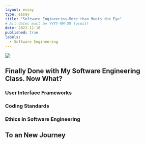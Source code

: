 ```yaml
---
layout: essay
type: essay
title: "Software Engineering—More than Meets the Eye"
# All dates must be YYYY-MM-DD format!
date: 2022-12-16
published: true
labels:
  - Software Engineering
---
```

<img src="https://tse2.mm.bing.net/th?id=OIP.PaDlLHpbz1vol8PwDy6_DwHaHa&pid=Api&P=0">

## Finally Done with My Software Engineering Class.  Now What?

### User Interface Frameworks


### Coding Standards 




### Ethics in Software Engineering 


## To an New Journey
